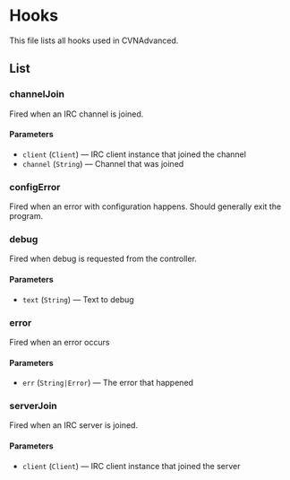 # Hooks
This file lists all hooks used in CVNAdvanced.

## List
### channelJoin
Fired when an IRC channel is joined.
#### Parameters
- `client` (`Client`) &mdash; IRC client instance that joined the channel
- `channel` (`String`) &mdash; Channel that was joined

### configError
Fired when an error with configuration happens.
Should generally exit the program.

### debug
Fired when debug is requested from the controller.
#### Parameters
- `text` (`String`) &mdash; Text to debug

### error
Fired when an error occurs
#### Parameters
- `err` (`String|Error`) &mdash; The error that happened

### serverJoin
Fired when an IRC server is joined.
#### Parameters
- `client` (`Client`) &mdash; IRC client instance that joined the server
